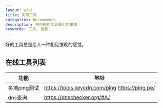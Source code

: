 ```yaml
---
layout: wiki
title: 实用工具
categories: Recommends
description: 用正确的工具做对的事情
keywords: 工具, 推荐
---
```


好的工具总是给人一种相见恨晚的感觉。

## 在线工具列表

| 功能                                 | 地址        |
|--------------------------------------|----------------|
| 多地ping测试                          | https://tools.keycdn.com/ping https://ping.pe/ |
| dns查询                              | https://dnschecker.org/#A/          | 
